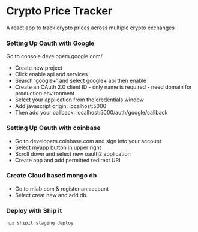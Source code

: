# Crypto Price Tracker

A react app to track crypto prices across multiple crypto exchanges


### Setting Up Oauth with Google

Go to console.developers.google.com/
- Create new project
- Click enable api and services
- Search 'google+' and select google+ api then enable
- Create an OAuth 2.0 client ID - only name is required - need domain for production environment
- Select your application from the credentials window
- Add javascript origin: localhost:5000
- Then add your callback: localhost:5000/auth/google/callback

### Setting Up Oauth with coinbase

- Go to developers.coinbase.com and sign into your account
- Select myapp button in upper right
- Scroll down and select new oauth2 application
- Create app and add permitted redirect URI

### Create Cloud based mongo db

- Go to mlab.com & register an account
- Select creat new and add db.

### Deploy with Ship it

`npx shipit staging deploy`
